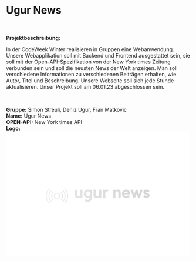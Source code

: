 # Ugur News

<br>

**Projektbeschreibung:**

In der CodeWeek Winter realisieren in Gruppen eine Webanwendung. Unsere Webapplikation soll mit Backend und Frontend ausgestattet sein, sie soll mit der Open-API-Spezifikation von der New York times Zeitung verbunden sein und soll die neusten News der Welt anzeigen. Man soll verschiedene Informationen zu verschiedenen Beiträgen erhalten, wie Autor, Titel und Beschreibung. Unsere Webseite soll sich jede Stunde aktualisieren. Unser Projekt soll am 06.01.23 abgeschlossen sein.

<br>

**Gruppe:** Simon Streuli, Deniz Ugur, Fran Matkovic<br>
**Name:** Ugur News<br>
**OPEN-API:** New York times API<br>
**Logo:**<br>
<img src="images/logo2.png" alt="Logo" width="500"/>
